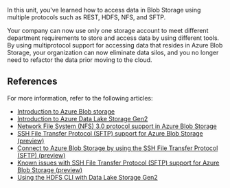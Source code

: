 In this unit, you've learned how to access data in Blob Storage using multiple protocols such as REST, HDFS, NFS, and SFTP.

Your company can now use only one storage account to meet different department requirements to store and access data by using different tools. By using multiprotocol support for accessing data that resides in Azure Blob Storage, your organization can now eliminate data silos, and you no longer need to refactor the data prior moving to the cloud.

## References

For more information, refer to the following articles:

- [Introduction to Azure Blob storage](/azure/storage/blobs/storage-blobs-introduction)
- [Introduction to Azure Data Lake Storage Gen2](/azure/storage/blobs/data-lake-storage-introduction)
- [Network File System (NFS) 3.0 protocol support in Azure Blob Storage](/azure/storage/blobs/network-file-system-protocol-support)
- [SSH File Transfer Protocol (SFTP) support for Azure Blob Storage (preview)](/azure/storage/blobs/secure-file-transfer-protocol-support)
- [Connect to Azure Blob Storage by using the SSH File Transfer Protocol (SFTP) (preview)](/azure/storage/blobs/secure-file-transfer-protocol-support-how-to)
- [Known issues with SSH File Transfer Protocol (SFTP) support for Azure Blob Storage (preview)](/azure/storage/blobs/secure-file-transfer-protocol-known-issues)
- [Using the HDFS CLI with Data Lake Storage Gen2](/azure/storage/blobs/data-lake-storage-use-hdfs-data-lake-storage)
